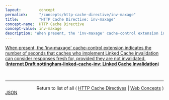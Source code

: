 ```yaml
---
layout:        concept
permalink:     "/concepts/http-cache-directive/inv-maxage"
title:         "HTTP Cache Directive: inv-maxage"
concept-name:  HTTP Cache Directive
concept-value: inv-maxage
description: "When present, the 'inv-maxage' cache-control extension indicates the number of seconds that caches who implement Linked Cache invalidation can consider responses fresh for, provided they are not invalidated."
---
```


[When present, the 'inv-maxage' cache-control extension indicates the number of seconds that caches who implement Linked Cache invalidation can consider responses fresh for, provided they are not invalidated.](https://datatracker.ietf.org/doc/html/draft-nottingham-linked-cache-inv#section-4 "Read documentation for HTTP Cache Directive &#34;inv-maxage&#34;") (**[Internet Draft nottingham-linked-cache-inv: Linked Cache Invalidation](/specs/IETF/I-D/nottingham-linked-cache-inv "This memo defines two new link types that indicate relationships between resources in terms of cache invalidation, along with a HTTP cache-control extension that takes advantage of those relationships to use them to extend response freshness. Collectively, this is referred to as Linked Cache Invalidation (LCI).")**)

<br/>
<hr/>

<p style="float : left"><a href="./inv-maxage.json" title="JSON representing this particular Web Concept value">JSON</a></p>
<p style="text-align: right">Return to list of all ( <a href="../http-cache-directive/">HTTP Cache Directives</a> | <a href="../">Web Concepts</a> )</p>
